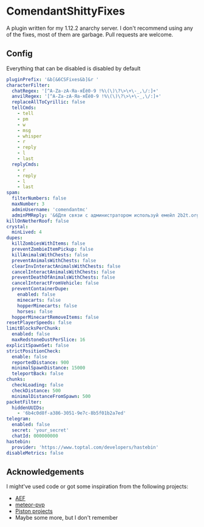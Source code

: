# ComendantShittyFixes

A plugin written for my 1.12.2 anarchy server. I don't recommend using any of the fixes, most of them are garbage. Pull requests are welcome.

## Config

Everything that can be disabled is disabled by default

```yml
pluginPrefix: '&b[&6CSFixes&b]&r '
characterFilter:
  chatRegex: '[^A-Za-zА-Яа-яЁё0-9 !%\(\)\?\>\+\-_,\/:]+'
  anvilRegex: '[^A-Za-zА-Яа-яЁё0-9 !%\(\)\?\>\+\-_,\/:]+'
  replaceAllToCyrillic: false
  tellCmds:
    - tell
    - pm
    - w
    - msg
    - whisper
    - r
    - reply
    - l
    - last
  replyCmds:
    - r
    - reply
    - l
    - last
spam:
  filterNumbers: false
  maxNumber: 3
  adminUsername: 'comendantmc'
  adminPMReply: '&6Для связи с администратором используй емейл 2b2t.org.ru@gmail.com (или /r)'
killOnNetherRoof: false
crystal:
  minLived: 4
dupes:
  killZombiesWithItems: false
  preventZombieItemPickup: false
  killAnimalsWithChests: false
  preventAnimalsWithChests: false
  clearInvInteractAnimalsWithChests: false
  cancelInteractAnimalsWithChests: false
  preventDeathOfAnimalsWithChests: false
  cancelInteractFromVehicle: false
  preventContainerDupe:
    enabled: false
    minecarts: false
    hopperMinecarts: false
    horses: false
  hopperMinecartRemoveItems: false
resetPlayerSpeeds: false
limitBlocksPerChunk:
  enabled: false
  maxRedstoneDustPerSlice: 16
explicitSpawnSet: false
strictPositionCheck:
  enable: false
  reportedDistance: 900
  minimalSpawnDistance: 15000
  teleportBack: false
chunks:
  checkLoading: false
  checkDistance: 500
  minimalDistanceFromSpawn: 500
packetFilter:
  hiddenUUIDs:
    - '6b4c0d8f-a386-3051-9e7c-8b5f01b2a7ed'
telegram:
  enabled: false
  secret: 'your_secret'
  chatId: 000000000
hastebin:
  provider: 'https://www.toptal.com/developers/hastebin'
disableMetrics: false
```

## Acknowledgements

I might've used code or got some inspiration from the following projects: 

* [AEF](https://github.com/moom0o/AnarchyExploitFixes)
* [meteor-pvp](https://github.com/MeteorDevelopment/meteor-pvp)
* [Piston projects](https://github.com/AlexProgrammerDE?tab=repositories)
* Maybe some more, but I don't remember